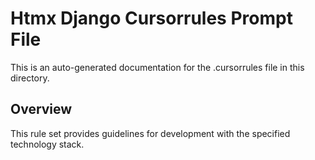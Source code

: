 # Htmx Django Cursorrules Prompt File

This is an auto-generated documentation for the .cursorrules file in this directory.

## Overview

This rule set provides guidelines for development with the specified technology stack.
